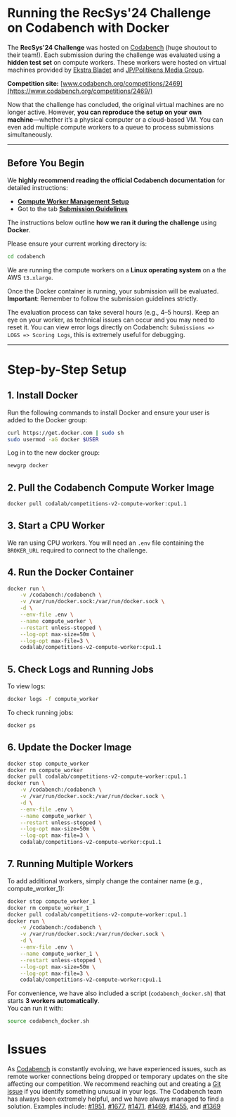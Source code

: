 # Running the RecSys'24 Challenge on Codabench with Docker

The **RecSys'24 Challenge** was hosted on [Codabench](https://www.codabench.org/) (huge shoutout to their team!). Each submission during the challenge was evaluated using a **hidden test set** on compute workers. These workers were hosted on virtual machines provided by [Ekstra Bladet](https://ekstrabladet.dk/) and [JP/Politikens Media Group](https://jppol.dk/en/).

**Competition site:** [www.codabench.org/competitions/2469](https://www.codabench.org/competitions/2469/)

Now that the challenge has concluded, the original virtual machines are no longer active. However, **you can reproduce the setup on your own machine**—whether it’s a physical computer or a cloud-based VM. You can even add multiple compute workers to a queue to process submissions simultaneously.

---

## Before You Begin

We **highly recommend reading the official Codabench documentation** for detailed instructions:

- **[Compute Worker Management Setup](https://github.com/codalab/codabench/wiki/Compute-Worker-Management---Setup#setup-compute-worker)**  
- Got to the tab **[Submission Guidelines](https://www.codabench.org/competitions/2469/)**  

The instructions below outline **how we ran it during the challenge** using **Docker**.

Please ensure your current working directory is:
```bash
cd codabench
```
We are running the compute workers on a **Linux operating system** on a the AWS `t3.xlarge`.

Once the Docker container is running, your submission will be evaluated. **Important**: Remember to follow the submission guidelines strictly.

The evaluation process can take several hours (e.g., 4–5 hours). Keep an eye on your worker, as technical issues can occur and you may need to reset it. You can view error logs directly on Codabench:
`Submissions => LOGS => Scoring Logs`, this is extremely useful for debugging.

---

# Step-by-Step Setup

## 1. Install Docker

Run the following commands to install Docker and ensure your user is added to the Docker group:

```bash
curl https://get.docker.com | sudo sh
sudo usermod -aG docker $USER
```
Log in to the new docker group:
```bash
newgrp docker
```

## 2. Pull the Codabench Compute Worker Image
```bash
docker pull codalab/competitions-v2-compute-worker:cpu1.1
```

## 3. Start a CPU Worker
We ran using CPU workers. You will need an `.env` file containing the `BROKER_URL` required to connect to the challenge.

## 4. Run the Docker Container
```bash
docker run \
    -v /codabench:/codabench \
    -v /var/run/docker.sock:/var/run/docker.sock \
    -d \
    --env-file .env \
    --name compute_worker \
    --restart unless-stopped \
    --log-opt max-size=50m \
    --log-opt max-file=3 \
    codalab/competitions-v2-compute-worker:cpu1.1
```

## 5. Check Logs and Running Jobs
To view logs:
```bash
docker logs -f compute_worker
```

To check running jobs:
```bash
docker ps
```

## 6. Update the Docker Image
```bash
docker stop compute_worker
docker rm compute_worker
docker pull codalab/competitions-v2-compute-worker:cpu1.1 
docker run \
    -v /codabench:/codabench \
    -v /var/run/docker.sock:/var/run/docker.sock \
    -d \
    --env-file .env \
    --name compute_worker \
    --restart unless-stopped \
    --log-opt max-size=50m \
    --log-opt max-file=3 \
    codalab/competitions-v2-compute-worker:cpu1.1
```
## 7. Running Multiple Workers
To add additional workers, simply change the container name (e.g., compute_worker_1):
```bash
docker stop compute_worker_1
docker rm compute_worker_1
docker pull codalab/competitions-v2-compute-worker:cpu1.1
docker run \
    -v /codabench:/codabench \
    -v /var/run/docker.sock:/var/run/docker.sock \
    -d \
    --env-file .env \
    --name compute_worker_1 \
    --restart unless-stopped \
    --log-opt max-size=50m \
    --log-opt max-file=3 \
    codalab/competitions-v2-compute-worker:cpu1.1
```
For convenience, we have also included a script (`codabench_docker.sh`) that starts **3 workers automatically**.  
You can run it with:

```bash
source codabench_docker.sh
```

# Issues
As [Codabench](https://www.codabench.org/) is constantly evolving, we have experienced issues, such as remote worker connections being dropped or temporary updates on the site affecting our competition. We recommend reaching out and creating a [Git issue](https://github.com/codalab/codabench/issues) if you identify something unusual in your logs. The Codabench team has always been extremely helpful, and we have always managed to find a solution. Examples include:
[#1951](https://github.com/codalab/codabench/issues/1951),
[#1677](https://github.com/codalab/codabench/issues/1677),
[#1471](https://github.com/codalab/codabench/issues/1471),
[#1469](https://github.com/codalab/codabench/issues/1469),
[#1455](https://github.com/codalab/codabench/issues/1455), and
[#1369](https://github.com/codalab/codabench/issues/1369)


